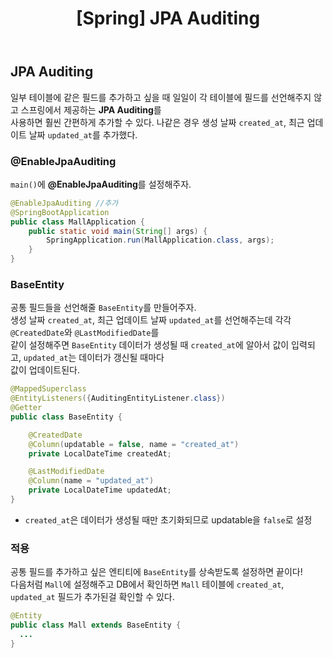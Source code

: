 ﻿---
toc: true
title:  "[Spring] JPA Auditing"
last_modified_at:   2023-09-03
categories : Project
excerpt: ""
image: ""
sitemap :
  changefreq : weekly
  priority : 1.0
use_math: true
published: true
---

## JPA Auditing
일부 테이블에 같은 필드를 추가하고 싶을 때 일일이 각 테이블에 필드를 선언해주지 않고 스프링에서 제공하는 **JPA Auditing**를<br>
사용하면 훨씬 간편하게 추가할 수 있다. 나같은 경우 생성 날짜 `created_at`, 최근 업데이트 날짜 `updated_at`를 추가했다.<br>

### @EnableJpaAuditing
`main()`에 **@EnableJpaAuditing**를 설정해주자.<br>
```java
@EnableJpaAuditing //추가
@SpringBootApplication
public class MallApplication {
	public static void main(String[] args) {
		SpringApplication.run(MallApplication.class, args);
	}
}
```

### BaseEntity
공통 필드들을 선언해줄 `BaseEntity`를 만들어주자.<br>
생성 날짜 `created_at`, 최근 업데이트 날짜 `updated_at`를 선언해주는데 각각 `@CreatedDate`와 `@LastModifiedDate`를<br>
같이 설정해주면 `BaseEntity` 데이터가 생성될 때 `created_at`에 알아서 값이 입력되고, `updated_at`는 데이터가 갱신될 때마다<br>
값이 업데이트된다.<br>
```java
@MappedSuperclass
@EntityListeners({AuditingEntityListener.class})
@Getter
public class BaseEntity {

    @CreatedDate
    @Column(updatable = false, name = "created_at")
    private LocalDateTime createdAt;

    @LastModifiedDate
    @Column(name = "updated_at")
    private LocalDateTime updatedAt;
}
```
- `created_at`은 데이터가 생성될 때만 초기화되므로 updatable을 `false`로 설정

### 적용
공통 필드를 추가하고 싶은 엔티티에 `BaseEntity`를 상속받도록 설정하면 끝이다!<br>
다음처럼 `Mall`에 설정해주고 DB에서 확인하면 `Mall` 테이블에 `created_at`, `updated_at` 필드가 추가된걸 확인할 수 있다.<br>
```java
@Entity
public class Mall extends BaseEntity {
  ...
}
```
